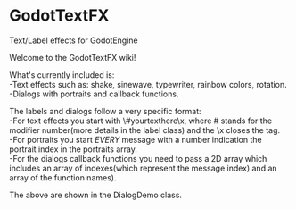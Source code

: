 # GodotTextFX
Text/Label effects for GodotEngine  

Welcome to the GodotTextFX wiki!  

What's currently included is:  
-Text effects such as: shake, sinewave, typewriter, rainbow colors, rotation.  
-Dialogs with portraits and callback functions.  

The labels and dialogs follow a very specific format:  
-For text effects you start with \\#yourtexthere\\x, where # stands for the modifier number(more details in the label class) and the \\x closes the tag.  
-For portraits you start *EVERY* message with a number indication the portrait index in the portraits array.  
-For the dialogs callback functions you need to pass a 2D array which includes an array of indexes(which represent the message index) and an array of the function names).  

The above are shown in the DialogDemo class.
